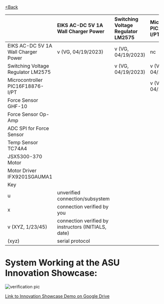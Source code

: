 [<Back](https://team-208-github-io.github.io/Team-208/)

| |EIKS AC-DC 5V 1A Wall Charger Power|Switching Voltage Regulator LM2575|Microcontroller PIC16F18876-I/PT|Force Sensor GHF-10|Force Sensor Op-Amp|ADC SPI for Force Sensor|Temp Sensor TC74A4|JSX5300-370 Motor|Motor Driver IFX9201SGAUMA1|
|:----|:----|:----|:----|:----|:----|:----|:----|:----|:----|
|EIKS AC-DC 5V 1A Wall Charger Power|v (VG, 04/19/2023)|v (VG, 04/19/2023)|nc|nc|nc|nc|nc|nc|nc|
|Switching Voltage Regulator LM2575| |v (VG, 04/19/2023)|v (VG, 04/19/2023)|nc|nc|nc|nc|nc|nc|
|Microcontroller PIC16F18876-I/PT| | |v (VG, 04/19/2023)|nc|nc|v (VG, 04/20/2023)|v(VG, 04/19/2023)|nc|v (VG, 04/19/2023)|
|Force Sensor GHF-10| | | |v (VG, 04/20/2023)|v (VG, 04/20/2023)|nc|nc|nc|nc|
|Force Sensor Op-Amp| | | | |v (VG, 04/20/2023)|v (VG, 04/20/2023)|nc|nc|nc|
|ADC SPI for Force Sensor| | | | | |u|nc|nc|nc|
|Temp Sensor TC74A4| | | | | | |v (VG, 04/19/2023)|nc|nc|
|JSX5300-370 Motor| | | | | | | |v (VG, 04/19/2023)|v (VG, 04/19/2023)|
|Motor Driver IFX9201SGAUMA1| | | | | | | | |v (VG, 04/19/2023)|
|Key| | | | | | | | | |
|u|unverified connection/subsystem| | | | | | | | |
|x|connection verified by you| | | | | | | | |
|v (XYZ, 1/23/45)|connection verified by instructors (INITIALS, date)| | | | | | | | |
|(xyz)|serial protocol| | | | | | | | |

# System Working at the ASU Innovation Showcase:

![verification pic](https://user-images.githubusercontent.com/122938115/235548959-5a52d474-cf31-4234-8153-94767c5ff151.jpg)

[Link to Innovation Showcase Demo on Google Drive](https://drive.google.com/drive/u/1/folders/150sbrrwfcBK8OzjsMLOthqIVqgtNKn3C)
